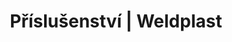 ---
Filename: "prislusenstvi-obecne-prislusenstvi-ostatni"
Link: "file:/Users/vinayakpatel/Downloads/www.weldplast.cz/produkty/prislusenstvo/prislusenstvi-obecne-prislusenstvi/prislusenstvi-obecne-prislusenstvi-ostatni"
product_name: "null"
product_id: "null"
title: "Příslušenství | Weldplast"
product_desc: ""
product_specs: ""
product_downloads: ""
href: ""
p_desc_2: ""
accessories: ""
similar_products: ""
---